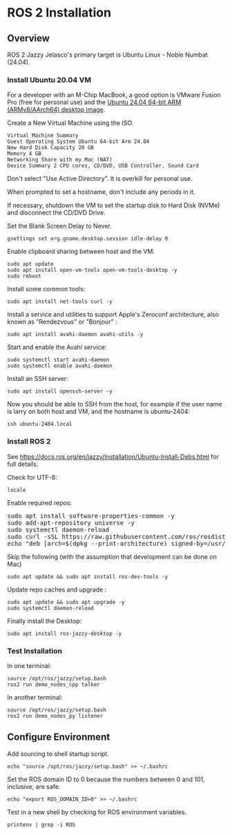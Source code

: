 # ROS 2 Installation

## Overview

ROS 2 Jazzy Jelasco's primary target is Ubuntu Linux - Noble Numbat (24.04).

### Install Ubuntu 20.04 VM

For a developer with an M-Chip MacBook, a good option is VMware Fusion Pro (free for personal use) and the [Ubuntu 24.04 64-bit ARM (ARMv8/AArch64) desktop image](https://cdimage.ubuntu.com/daily-live/20240421/).

Create a New Virtual Machine using the ISO.

    Virtual Machine Summary
    Guest Operating System Ubuntu 64-bit Arm 24.04
    New Hard Disk Capacity 20 GB
    Memory 4 GB
    Networking Share with my Mac (NAT)
    Device Summary 2 CPU cores, CD/DVD, USB Controller, Sound Card

Don't select "Use Active Directory". It is overkill for personal use.

When prompted to set a hostname, don't include any periods in it.

If necessary, shutdown the VM to set the startup disk to Hard Disk (NVMe) and disconnect the CD/DVD Drive.

Set the Blank Screen Delay to Never.

    gsettings set org.gnome.desktop.session idle-delay 0

Enable clipboard sharing between host and the VM.

    sudo apt update
    sudo apt install open-vm-tools open-vm-tools-desktop -y
    sudo reboot

Install some common tools:

    sudo apt install net-tools curl -y
    
Install a service and utilities to support Apple's Zeroconf architecture, also known as "Rendezvous" or "Bonjour" :

    sudo apt install avahi-daemon avahi-utils -y

Start and enable the Avahi service:

    sudo systemctl start avahi-daemon
    sudo systemctl enable avahi-daemon

Install an SSH server:

    sudo apt install openssh-server -y

Now you should be able to SSH from the host, for example if the user name is larry on both host and VM, and the hostname is ubuntu-2404:

    ssh ubuntu-2404.local

### Install ROS 2

See <https://docs.ros.org/en/jazzy/Installation/Ubuntu-Install-Debs.html> for full details.

Check for UTF-8:

    locale

Enable required repos:

<pre style="white-space: pre; overflow-x: auto;">
sudo apt install software-properties-common -y
sudo add-apt-repository universe -y
sudo systemctl daemon-reload
sudo curl -sSL https://raw.githubusercontent.com/ros/rosdistro/master/ros.key -o /usr/share/keyrings/ros-archive-keyring.gpg
echo "deb [arch=$(dpkg --print-architecture) signed-by=/usr/share/keyrings/ros-archive-keyring.gpg] http://packages.ros.org/ros2/ubuntu $(. /etc/os-release && echo $UBUNTU_CODENAME) main" | sudo tee /etc/apt/sources.list.d/ros2.list > /dev/null
</pre>

Skip the following (with the assumption that development can be done on Mac)

    sudo apt update && sudo apt install ros-dev-tools -y

Update repo caches and upgrade :

    sudo apt update && sudo apt upgrade -y
    sudo systemctl daemon-reload

Finally install the Desktop:

    sudo apt install ros-jazzy-desktop -y

### Test Installation

In one terminal:

    source /opt/ros/jazzy/setup.bash
    ros2 run demo_nodes_cpp talker

In another terminal:

    source /opt/ros/jazzy/setup.bash
    ros2 run demo_nodes_py listener

## Configure Environment

Add sourcing to shell startup script.

    echo "source /opt/ros/jazzy/setup.bash" >> ~/.bashrc

Set the ROS domain ID to 0 because the numbers between 0 and 101, inclusive, are safe.

    echo "export ROS_DOMAIN_ID=0" >> ~/.bashrc

Test in a new shell by checking for ROS environment variables.

    printenv | grep -i ROS
